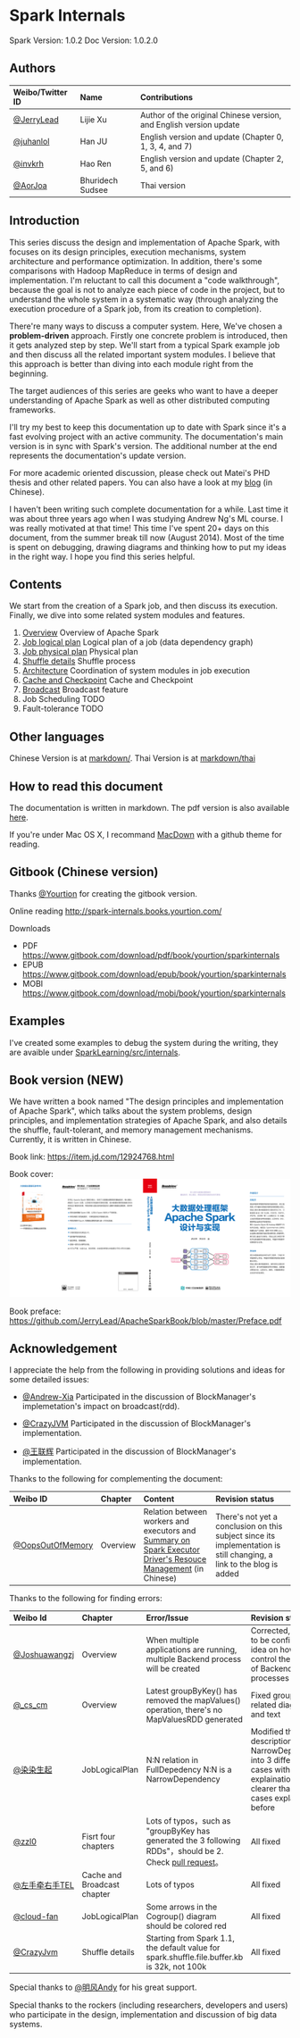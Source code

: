 # Spark Internals

Spark Version: 1.0.2
Doc Version: 1.0.2.0

## Authors
| Weibo/Twitter ID | Name | Contributions |
|:-----------|:-------------|:-------------|
|[@JerryLead](http://weibo.com/jerrylead) | Lijie Xu | Author of the original Chinese version, and English version update |
|[@juhanlol](https://twitter.com/juhanlol) | Han JU | English version and update (Chapter 0, 1, 3, 4, and 7) |
|[@invkrh](https://twitter.com/invkrh) | Hao Ren | English version and update (Chapter 2, 5, and 6)|
|[@AorJoa](https://twitter.com/AorJoa) | Bhuridech Sudsee | Thai version |

## Introduction

This series discuss the design and implementation of Apache Spark, with focuses on its design principles, execution mechanisms, system architecture and performance optimization. In addition, there's some comparisons with Hadoop MapReduce in terms of design and implementation. I'm reluctant to call this document a "code walkthrough", because the goal is not to analyze each piece of code in the project, but to understand the whole system in a systematic way (through analyzing the execution procedure of a Spark job, from its creation to completion).

There're many ways to discuss a computer system. Here, We've chosen a **problem-driven** approach.  Firstly one concrete problem is introduced, then it gets analyzed step by step. We'll start from a typical Spark example job and then discuss all the related important system modules. I believe that this approach is better than diving into each module right from the beginning.

The target audiences of this series are geeks who want to have a deeper understanding of Apache Spark as well as other distributed computing frameworks.

I'll try my best to keep this documentation up to date with Spark since it's a fast evolving project with an active community. The documentation's main version is in sync with Spark's version. The additional number at the end represents the documentation's update version.

For more academic oriented discussion, please check out Matei's PHD thesis and other related papers. You can also have a look at my [blog](http://www.cnblogs.com/jerrylead/archive/2013/04/27/Spark.html) (in Chinese).

I haven't been writing such complete documentation for a while. Last time it was about three years ago when I was studying Andrew Ng's ML course. I was really motivated at that time! This time I've spent 20+ days on this document, from the summer break till now (August 2014). Most of the time is spent on debugging, drawing diagrams and thinking how to put my ideas in the right way. I hope you find this series helpful.

## Contents
We start from the creation of a Spark job, and then discuss its execution. Finally, we dive into some related system modules and features.

1. [Overview](https://github.com/JerryLead/SparkInternals/blob/master/EnglishVersion/1-Overview.md) Overview of Apache Spark
2. [Job logical plan](https://github.com/JerryLead/SparkInternals/blob/master/EnglishVersion/2-JobLogicalPlan.md) Logical plan of a job (data dependency graph)
3. [Job physical plan](https://github.com/JerryLead/SparkInternals/blob/master/EnglishVersion/3-JobPhysicalPlan.md) Physical plan
4. [Shuffle details](https://github.com/JerryLead/SparkInternals/blob/master/markdown/english/4-shuffleDetails.md) Shuffle process
5. [Architecture](https://github.com/JerryLead/SparkInternals/blob/master/markdown/english/5-Architecture.md) Coordination of system modules in job execution
6. [Cache and Checkpoint](https://github.com/JerryLead/SparkInternals/blob/master/markdown/english/6-CacheAndCheckpoint.md)  Cache and Checkpoint
7. [Broadcast](https://github.com/JerryLead/SparkInternals/blob/master/markdown/english/7-Broadcast.md) Broadcast feature
8. Job Scheduling TODO
9. Fault-tolerance TODO

## Other languages

Chinese Version is at [markdown/](https://github.com/JerryLead/SparkInternals/tree/master/markdown).
Thai Version is at [markdown/thai](https://github.com/JerryLead/SparkInternals/tree/master/markdown/thai)

## How to read this document

The documentation is written in markdown. The pdf version is also available [here](https://github.com/JerryLead/SparkInternals/tree/master/pdf).

If you're under Mac OS X, I recommand [MacDown](http://macdown.uranusjr.com/) with a github theme for reading.

## Gitbook (Chinese version)

Thanks [@Yourtion](https://github.com/yourtion) for creating the gitbook version.

Online reading  http://spark-internals.books.yourtion.com/

Downloads

- PDF https://www.gitbook.com/download/pdf/book/yourtion/sparkinternals
- EPUB https://www.gitbook.com/download/epub/book/yourtion/sparkinternals
- MOBI https://www.gitbook.com/download/mobi/book/yourtion/sparkinternals

## Examples
I've created some examples to debug the system during the writing, they are avaible under [SparkLearning/src/internals](https://github.com/JerryLead/SparkLearning/tree/master/src/internals).


## Book version (NEW)
We have written a book named "The design principles and implementation of Apache Spark", which talks about the system problems, design principles, and implementation strategies of Apache Spark, and also details the shuffle, fault-tolerant, and memory management mechanisms. Currently, it is written in Chinese.

Book link: https://item.jd.com/12924768.html

Book cover:
![book cover](https://raw.githubusercontent.com/JerryLead/ApacheSparkBook/master/figures/%E5%B0%81%E9%9D%A2/%E5%B0%81%E9%9D%A2.jpeg)

Book preface: https://github.com/JerryLead/ApacheSparkBook/blob/master/Preface.pdf

## Acknowledgement

I appreciate the help from the following in providing solutions and ideas for some detailed issues:

- [@Andrew-Xia](http://weibo.com/u/1410938285) Participated in the discussion of BlockManager's implemetation's impact on broadcast(rdd).

- [@CrazyJVM](http://weibo.com/476691290) Participated in the discussion of BlockManager's implementation.

- [@王联辉](http://weibo.com/u/1685831233) Participated in the discussion of BlockManager's implementation.

Thanks to the following for complementing the document:

| Weibo ID | Chapter | Content | Revision status |
|:-----------|:-------------|:-------------|:-------------|
| [@OopsOutOfMemory](http://weibo.com/oopsoom) | Overview | Relation between workers and executors and [Summary on Spark Executor Driver's Resouce Management](http://blog.csdn.net/oopsoom/article/details/38763985) (in Chinese) | There's not yet a conclusion on this subject since its implementation is still changing, a link to the blog is added |

Thanks to the following for finding errors:

| Weibo Id | Chapter | Error/Issue | Revision status |
|:-----------|:-------------|:-------------|:-------------|
| [@Joshuawangzj](http://weibo.com/u/1619689670) | Overview | When multiple applications are running, multiple Backend process will be created | Corrected, but need to be confirmed. No idea on how to control the number of Backend processes |
| [@\_cs\_cm](http://weibo.com/u/1551746393) | Overview | Latest groupByKey() has removed the mapValues() operation, there's no MapValuesRDD generated | Fixed groupByKey() related diagrams and text |
| [@染染生起](http://weibo.com/u/2859927402) | JobLogicalPlan | N:N relation in FullDepedency N:N is a NarrowDependency | Modified the description of NarrowDependency into 3 different cases with detaild explaination, clearer than the 2 cases explaination before |
| [@zzl0](https://github.com/zzl0) | Fisrt four chapters | Lots of typos，such as "groupByKey has generated the 3 following RDDs"，should be 2. Check [pull request](https://github.com/JerryLead/SparkInternals/pull/3/files)。 | All fixed |
| [@左手牵右手TEL](http://weibo.com/w397090770) | Cache and Broadcast chapter | Lots of typos | All fixed |
| [@cloud-fan](https://github.com/cloud-fan) | JobLogicalPlan | Some arrows in the Cogroup() diagram should be colored red | All fixed |
| [@CrazyJvm](http://weibo.com/476691290) | Shuffle details | Starting from Spark 1.1, the default value for spark.shuffle.file.buffer.kb is 32k, not 100k | All fixed |

Special thanks to [@明风Andy](http://weibo.com/mingfengandy) for his great support.

Special thanks to the rockers (including researchers, developers and users) who participate in the design, implementation and discussion of big data systems.
